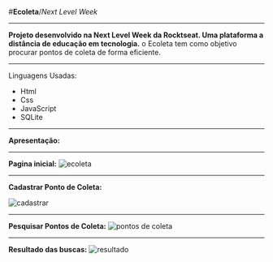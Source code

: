  #**Ecoleta**/*Next Level Week*
***
**Projeto desenvolvido na Next Level Week da Rocktseat. Uma plataforma a distância de educação em tecnologia.**
o Ecoleta tem como objetivo procurar pontos de coleta de forma eficiente.
***
Linguagens Usadas:
* Html
* Css
* JavaScript
* SQLite
***
**Apresentação:**
***
**Pagina inicial:**
![ecoleta](https://user-images.githubusercontent.com/66569311/84450695-5fd94d00-ac27-11ea-8d4a-2e4e8d7f5a48.jpg)
***
**Cadastrar Ponto de Coleta:**

 ![cadastrar](https://user-images.githubusercontent.com/66569311/84450851-c6f70180-ac27-11ea-87a7-938b22d81f42.jpg)
***
**Pesquisar Pontos de Coleta:**
![pontos de coleta](https://user-images.githubusercontent.com/66569311/84450948-0e7d8d80-ac28-11ea-8dc9-5da224fa37b2.jpg)
***
**Resultado das buscas:**
![resultado](https://user-images.githubusercontent.com/66569311/84451069-52709280-ac28-11ea-96b2-eb977c564256.jpg)


